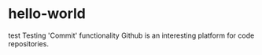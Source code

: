 # hello-world
test
Testing 'Commit' functionality
Github is an interesting platform for code repositories.
